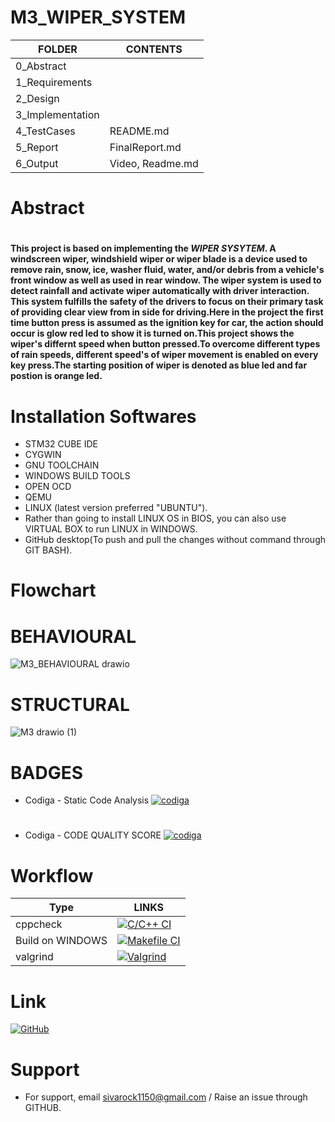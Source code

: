 # M3_WIPER_SYSTEM
| FOLDER | CONTENTS |
| ------ | -------- |
| 0_Abstract | |
| 1_Requirements |  |
| 2_Design | |
| 3_Implementation | |
| 4_TestCases | README.md |
| 5_Report | FinalReport.md |
| 6_Output | Video, Readme.md|
# Abstract
#
**This project is based on implementing the *__WIPER SYSYTEM__*. A windscreen wiper, windshield wiper or wiper blade is a device used to remove rain, snow, ice, washer fluid, water, and/or debris from a vehicle's front window as well as used in rear window. The wiper system is used to detect rainfall and activate wiper automatically with driver interaction. This system fulfills the safety of the drivers to focus on their primary task of providing clear view from in side for driving.Here in the project the first time button press is assumed as the ignition key for car, the action should occur is glow red led to show it is turned on.This project shows  the wiper's differnt speed when button pressed.To overcome different types of rain speeds, different speed's of wiper movement is enabled on every key press.The starting position of wiper is denoted as blue led and far postion is orange led.**

# Installation Softwares

*   STM32 CUBE IDE
*   CYGWIN
*   GNU TOOLCHAIN
*   WINDOWS BUILD TOOLS
*   OPEN OCD
*   QEMU
*   LINUX (latest version preferred "UBUNTU").
*   Rather than going to install LINUX OS in BIOS, you can also use VIRTUAL BOX to run LINUX in WINDOWS.
*   GitHub desktop(To push and pull the changes without command through GIT BASH).
#
# Flowchart

# BEHAVIOURAL
![M3_BEHAVIOURAL drawio](https://user-images.githubusercontent.com/101009349/168335043-ee840828-95b0-46f3-9d89-a44b888aefb9.png)
# STRUCTURAL
![M3 drawio (1)](https://user-images.githubusercontent.com/101009349/168335169-d1ec4319-0acd-4fe1-9b9c-336c4f424c95.png)

# BADGES
* Codiga - Static Code Analysis
[![codiga](https://img.shields.io/badge/CODIGA_GRADE-A-green.svg)](https://api.codiga.io/project/33070/status/svg)
#
* Codiga - CODE QUALITY SCORE
[![codiga](https://img.shields.io/badge/CODIGA_QUALITY_SCORE-100-green.svg)](https://api.codiga.io/project/33070/score/svg)


# Workflow
| Type  | LINKS  |
  |-------|--------|
  |cppcheck |[![C/C++ CI](https://github.com/SIVAPRAKASHK3/SivK_project/actions/workflows/c-cpp.yml/badge.svg)](https://github.com/SIVAPRAKASHK3/SivK_project/actions/workflows/c-cpp.yml) |
  | Build on WINDOWS | [![Makefile CI](https://github.com/SIVAPRAKASHK3/SivK_project/actions/workflows/makefile.yml/badge.svg)](https://github.com/SIVAPRAKASHK3/SivK_project/actions/workflows/makefile.yml) |
  | valgrind|[![Valgrind](https://github.com/SIVAPRAKASHK3/SivK_project/actions/workflows/valgrind.yml/badge.svg)](https://github.com/SIVAPRAKASHK3/SivK_project/actions/workflows/valgrind.yml)|
# Link

[![GitHub](https://img.shields.io/badge/my_portfolio-000?style=for-the-badge&logo=ko-fi&logoColor=white)](https://github.com/SIVAPRAKASHK3/)

# Support

*   For support, email sivarock1150@gmail.com / Raise an issue through GITHUB.
